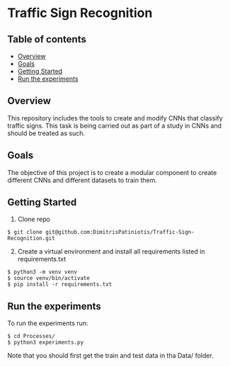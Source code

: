 # Traffic Sign Recognition

## Table of contents

* [Overview](#overview)
* [Goals](#goals)
* [Getting Started](#getting-started)
* [Run the experiments](#run-the-experiments)

## Overview

This repository includes the tools to create and modify CNNs that classify traffic signs. This task is being carried out as part of a study in CNNs and should be treated as such.

## Goals

The objective of this project is to create a modular component to create different CNNs and different datasets to train them.

## Getting Started

1. Clone repo

```
$ git clone git@github.com:DimitrisPatiniotis/Traffic-Sign-Recognition.git
```

2. Create a virtual environment and install all requirements listed in requirements.txt

```
$ python3 -m venv venv
$ source venv/bin/activate
$ pip install -r requirements.txt
```

## Run the experiments

To run the experiments run:

```
$ cd Processes/
$ python3 experiments.py
```

Note that you should first get the train and test data in tha Data/ folder.